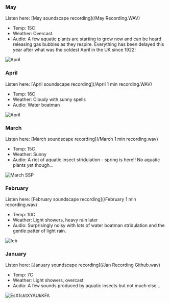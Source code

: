 ### May   

Listen here: [May soundscape recording](/May Recording.WAV) 

- Temp: 15C
- Weather: Overcast.
- Audio: A few aquatic plants are starting to grow now and can be heard releasing gas bubbles as they respire. Everything has been delayed this year after what was the coldest April in the UK since 1922! 

![April](https://user-images.githubusercontent.com/74665965/115223108-5bad7400-a103-11eb-9c08-4ae0e3ee446c.jpg)


### April   

Listen here: [April soundscape recording](/April 1 min recording.WAV) 

- Temp: 16C
- Weather: Cloudy with sunny spells
- Audio: Water boatman   

![April](https://user-images.githubusercontent.com/74665965/115223108-5bad7400-a103-11eb-9c08-4ae0e3ee446c.jpg)

### March   

Listen here: [March soundscape recording](/March 1 min recording.wav) 

- Temp: 15C
- Weather: Sunny
- Audio: A riot of aquatic insect stridulation - spring is here!! No aquatic plants yet though...  

![March SSP](https://user-images.githubusercontent.com/74665965/111466692-83cc4080-871b-11eb-80ce-4a3e443e7be1.jpg)

### February  

Listen here: [February soundscape recording](/February 1 min recording.wav) 

- Temp: 10C
- Weather: Light showers, heavy rain later 
- Audio: Surprisingly noisy with lots of water boatman stridulation and the gentle patter of light rain. 

![feb](https://user-images.githubusercontent.com/74665965/108602836-323ec900-739c-11eb-984d-75d823e3e4cc.jpg)

### January 

Listen here: [January soundscape recording](/Jan Recording Github.wav) 

- Temp: 7C
- Weather: Light showers, overcast 
- Audio: A few sounds produced by aquatic insects but not much else...

![EsX1cktXYAUkKFA](https://user-images.githubusercontent.com/74665965/105878385-e6953b80-5ff8-11eb-9ccf-b1d6d9aa8574.jpg)
